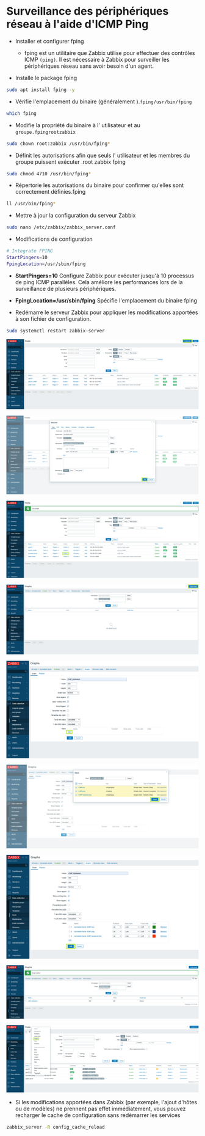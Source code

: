 # Surveillance des périphériques réseau à l'aide d'ICMP Ping

- Installer et configurer fping

  - fping est un utilitaire que Zabbix utilise pour effectuer des contrôles ICMP `(ping)`. Il est nécessaire à Zabbix pour surveiller les périphériques réseau sans avoir besoin d'un agent.

- Installe le package fping

```sh
sudo apt install fping -y
```

- Vérifie l'emplacement du binaire (généralement ).`fping/usr/bin/fping`

```sh
which fping
```

- Modifie la propriété du binaire à l' utilisateur et au `groupe.fpingrootzabbix`

```sh
sudo chown root:zabbix /usr/bin/fping*
```

- Définit les autorisations afin que seuls l' utilisateur et les membres du groupe puissent exécuter .root zabbix fping

```sh
sudo chmod 4710 /usr/bin/fping*
```

- Répertorie les autorisations du binaire pour confirmer qu'elles sont correctement définies.fping

```sh
ll /usr/bin/fping*
```

- Mettre à jour la configuration du serveur Zabbix

```sh
sudo nano /etc/zabbix/zabbix_server.conf
```

- Modifications de configuration

```sh
# Integrate FPING
StartPingers=10
FpingLocation=/usr/sbin/fping
```

- **StartPingers=10** Configure Zabbix pour exécuter jusqu'à 10 processus de ping ICMP parallèles. Cela améliore les performances lors de la surveillance de plusieurs périphériques.
- **FpingLocation=/usr/sbin/fping** Spécifie l'emplacement du binaire fping

- Redémarre le serveur Zabbix pour appliquer les modifications apportées à son fichier de configuration.

```sh
sudo systemctl restart zabbix-server
```

![network](/assets/Zabbix_ICMP_01.png)

![network](/assets/Zabbix_ICMP_02.png)

![network](/assets/Zabbix_ICMP_03.png)

![network](/assets/Zabbix_ICMP_04.png)

![network](/assets/Zabbix_ICMP_05.png)

![network](/assets/Zabbix_ICMP_06.png)

![network](/assets/Zabbix_ICMP_07.png)

![network](/assets/Zabbix_ICMP_08.png)

![network](/assets/Zabbix_ICMP_09.png)

- Si les modifications apportées dans Zabbix (par exemple, l'ajout d'hôtes ou de modèles) ne prennent pas effet immédiatement, vous pouvez recharger le cache de configuration sans redémarrer les services

```sh
zabbix_server -R config_cache_reload
```
